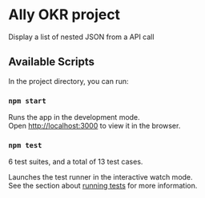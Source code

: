 # Ally OKR project

Display a list of nested JSON from a API call

## Available Scripts

In the project directory, you can run:

### `npm start`

Runs the app in the development mode.\
Open [http://localhost:3000](http://localhost:3000) to view it in the browser.

### `npm test`

6 test suites, and a total of 13 test cases.

Launches the test runner in the interactive watch mode.\
See the section about [running tests](https://facebook.github.io/create-react-app/docs/running-tests) for more information.

